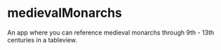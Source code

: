 # medievalMonarchs
An app where you can reference medieval monarchs through 9th - 13th centuries in a tableview. 

